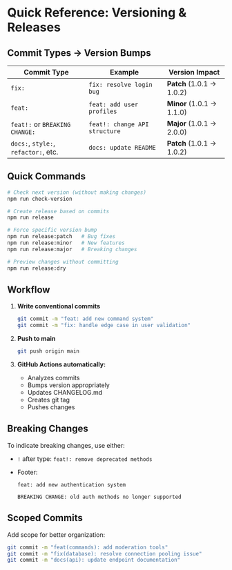 # Quick Reference: Versioning & Releases

## Commit Types → Version Bumps

| Commit Type                          | Example                       | Version Impact            |
| ------------------------------------ | ----------------------------- | ------------------------- |
| `fix:`                               | `fix: resolve login bug`      | **Patch** (1.0.1 → 1.0.2) |
| `feat:`                              | `feat: add user profiles`     | **Minor** (1.0.1 → 1.1.0) |
| `feat!:` or `BREAKING CHANGE:`       | `feat!: change API structure` | **Major** (1.0.1 → 2.0.0) |
| `docs:`, `style:`, `refactor:`, etc. | `docs: update README`         | **Patch** (1.0.1 → 1.0.2) |

## Quick Commands

```bash
# Check next version (without making changes)
npm run check-version

# Create release based on commits
npm run release

# Force specific version bump
npm run release:patch   # Bug fixes
npm run release:minor   # New features
npm run release:major   # Breaking changes

# Preview changes without committing
npm run release:dry
```

## Workflow

1. **Write conventional commits**

   ```bash
   git commit -m "feat: add new command system"
   git commit -m "fix: handle edge case in user validation"
   ```

2. **Push to main**

   ```bash
   git push origin main
   ```

3. **GitHub Actions automatically:**
   - Analyzes commits
   - Bumps version appropriately
   - Updates CHANGELOG.md
   - Creates git tag
   - Pushes changes

## Breaking Changes

To indicate breaking changes, use either:

- `!` after type: `feat!: remove deprecated methods`
- Footer:

  ```
  feat: add new authentication system

  BREAKING CHANGE: old auth methods no longer supported
  ```

## Scoped Commits

Add scope for better organization:

```bash
git commit -m "feat(commands): add moderation tools"
git commit -m "fix(database): resolve connection pooling issue"
git commit -m "docs(api): update endpoint documentation"
```
